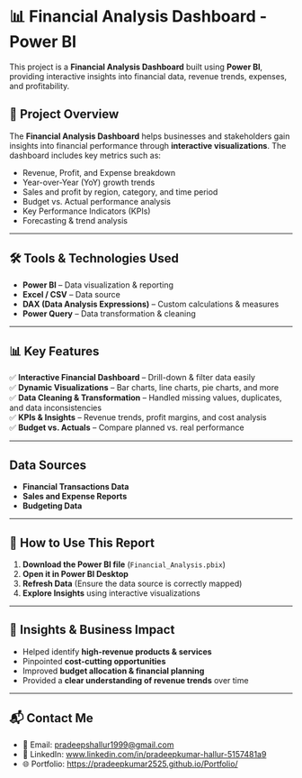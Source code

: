 # 📊 Financial Analysis Dashboard - Power BI

This project is a **Financial Analysis Dashboard** built using **Power BI**, providing interactive insights into financial data, revenue trends, expenses, and profitability.


## 📌 Project Overview
The **Financial Analysis Dashboard** helps businesses and stakeholders gain insights into financial performance through **interactive visualizations**. The dashboard includes key metrics such as:
- Revenue, Profit, and Expense breakdown
- Year-over-Year (YoY) growth trends
- Sales and profit by region, category, and time period
- Budget vs. Actual performance analysis
- Key Performance Indicators (KPIs)
- Forecasting & trend analysis

---

## 🛠 Tools & Technologies Used
- **Power BI** – Data visualization & reporting
- **Excel / CSV** – Data source
- **DAX (Data Analysis Expressions)** – Custom calculations & measures
- **Power Query** – Data transformation & cleaning

---

## 📊 Key Features
✅ **Interactive Financial Dashboard** – Drill-down & filter data easily  
✅ **Dynamic Visualizations** – Bar charts, line charts, pie charts, and more  
✅ **Data Cleaning & Transformation** – Handled missing values, duplicates, and data inconsistencies  
✅ **KPIs & Insights** – Revenue trends, profit margins, and cost analysis  
✅ **Budget vs. Actuals** – Compare planned vs. real performance  

---

##  Data Sources
- **Financial Transactions Data** 
- **Sales and Expense Reports**
- **Budgeting Data**

---

## 🚀 How to Use This Report
1. **Download the Power BI file** (`Financial_Analysis.pbix`)
2. **Open it in Power BI Desktop**
3. **Refresh Data** (Ensure the data source is correctly mapped)
4. **Explore Insights** using interactive visualizations 

---

## 🎯 Insights & Business Impact
- Helped identify **high-revenue products & services** 
- Pinpointed **cost-cutting opportunities** 
- Improved **budget allocation & financial planning** 
- Provided a **clear understanding of revenue trends** over time  

---

## 📬 Contact Me
- 📧 Email: pradeepshallur1999@gmail.com
- 💼 LinkedIn: www.linkedin.com/in/pradeepkumar-hallur-5157481a9
- 🌐 Portfolio: https://pradeepkumar2525.github.io/Portfolio/


